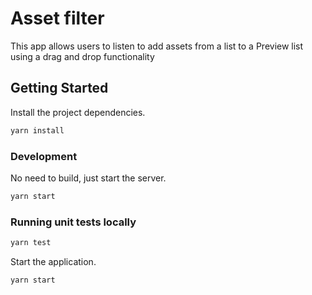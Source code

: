 # Asset filter

This app allows users to listen to add assets from a list to a Preview list using a drag and drop functionality

## Getting Started

Install the project dependencies.

```bash
yarn install
```

### Development

No need to build, just start the server.

```bash
yarn start
```

### Running unit tests locally

```bash
yarn test
```


Start the application.

```bash
yarn start
```
